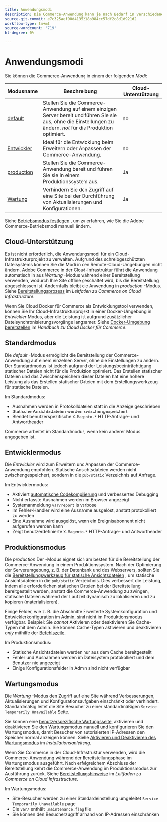 ```yaml
---
title: Anwendungsmodi
description: Die Commerce-Anwendung kann je nach Bedarf in verschiedenen Modi eingesetzt werden. Zeigen Sie eine detaillierte Liste der verfügbaren Anwendungsmodi an.
source-git-commit: e7c325aef90d4135218b984cc57df2c8d1d921d2
workflow-type: tm+mt
source-wordcount: '719'
ht-degree: 0%

---
```



# Anwendungsmodi

Sie können die Commerce-Anwendung in einem der folgenden _Modi_:

| Modusname | Beschreibung | Cloud-Unterstützung |
| ------------------------ | ------------------- | ------------- |
| [default](#default-mode) | Stellen Sie die Commerce-Anwendung auf einem einzigen Server bereit und führen Sie sie aus, ohne die Einstellungen zu ändern. _not_ für die Produktion optimiert. | no |
| [Entwickler](#developer-mode) | Ideal für die Entwicklung beim Erweitern oder Anpassen der Commerce-Anwendung. | no |
| [production](#production-mode) | Stellen Sie die Commerce-Anwendung bereit und führen Sie sie in einem Produktionssystem aus. | Ja |
| [Wartung](#maintenance-mode) | Verhindern Sie den Zugriff auf eine Site bei der Durchführung von Aktualisierungen und Konfigurationen. | Ja |

Siehe [Betriebsmodus festlegen](../cli/set-mode.md) , um zu erfahren, wie Sie die Adobe Commerce-Betriebsmodi manuell ändern.

## Cloud-Unterstützung

Es ist nicht erforderlich, die Anwendungsmodi für ein Cloud-Infrastrukturprojekt zu verwalten. Aufgrund des schreibgeschützten Dateisystems können Sie die Modi in den Remote-Cloud-Umgebungen nicht ändern. Adobe Commerce in der Cloud-Infrastruktur führt die Anwendung automatisch in aus _Wartung_ -Modus während einer Bereitstellung verwenden, wodurch Ihre Site offline geschaltet wird, bis die Bereitstellung abgeschlossen ist. Andernfalls bleibt die Anwendung in _production_ -Modus. Siehe [Bereitstellungsprozess](https://experienceleague.adobe.com/docs/commerce-cloud-service/user-guide/develop/deploy/process.html#deploy-phase) im _Leitfaden zu Commerce on Cloud Infrastructure_.

Wenn Sie Cloud Docker für Commerce als Entwicklungstool verwenden, können Sie Ihr Cloud-Infrastrukturprojekt in einer Docker-Umgebung in _Entwickler_ Modus, aber die Leistung ist aufgrund zusätzlicher Dateisynchronisierungsvorgänge langsamer. Siehe [Docker-Umgebung bereitstellen](https://developer.adobe.com/commerce/cloud-tools/docker/deploy/#launch-mode) im _Handbuch zu Cloud Docker für Commerce_.

## Standardmodus

Die _default_ -Modus ermöglicht die Bereitstellung der Commerce-Anwendung auf einem einzelnen Server, ohne die Einstellungen zu ändern. Der Standardmodus ist jedoch aufgrund der Leistungsbeeinträchtigung statischer Dateien nicht für die Produktion optimiert. Das Erstellen statischer Dateien und das Zwischenspeichern dieser Dateien hat eine höhere Leistung als das Erstellen statischer Dateien mit dem Erstellungswerkzeug für statische Dateien.

Im Standardmodus:

- Ausnahmen werden in Protokolldateien statt in die Anzeige geschrieben
- Statische Ansichtsdateien werden zwischengespeichert
- Blendet benutzerspezifische `X-Magento-*` HTTP-Anfrage- und Antwortheader

Commerce arbeitet im Standardmodus, wenn kein anderer Modus angegeben ist.

## Entwicklermodus

Die _Entwickler_ wird zum Erweitern und Anpassen der Commerce-Anwendung empfohlen. Statische Ansichtsdateien werden nicht zwischengespeichert, sondern in die `pub/static` Verzeichnis auf Anfrage.

Im Entwicklermodus:

- Aktiviert [automatische Codekompilierung](../cli/code-compiler.md) und verbessertes Debugging
- Nicht erfasste Ausnahmen werden im Browser angezeigt
- Systemanmeldung `var/report` is verbose
- Im Fehler-Handler wird eine Ausnahme ausgelöst, anstatt protokolliert zu werden
- Eine Ausnahme wird ausgelöst, wenn ein Ereignisabonnent nicht aufgerufen werden kann
- Zeigt benutzerdefinierte `X-Magento-*` HTTP-Anfrage- und Antwortheader

## Produktionsmodus

Die _production_ Der -Modus eignet sich am besten für die Bereitstellung der Commerce-Anwendung in einem Produktionssystem. Nach der Optimierung der Serverumgebung, z. B. der Datenbank und des Webservers, sollten Sie die [Bereitstellungswerkzeug für statische Ansichtsdateien](../cli/static-view-file-deployment.md) , um statische Ansichtsdateien in die `pub/static` Verzeichnis. Dies verbessert die Leistung, indem alle erforderlichen statischen Dateien bei der Bereitstellung bereitgestellt werden, anstatt die Commerce-Anwendung zu zwingen, statische Dateien während der Laufzeit dynamisch zu lokalisieren und zu kopieren (materialisieren).

Einige Felder, wie z. B. die Abschnitte Erweiterte Systemkonfiguration und Entwicklerkonfiguration im Admin, sind nicht im Produktionsmodus verfügbar. Beispiel: Sie _cannot_ Aktivieren oder deaktivieren Sie Cache-Typen mit dem Admin. Sie können Cache-Typen aktivieren und deaktivieren _only_ mithilfe der [Befehlszeile](../cli/manage-cache.md#config-cli-subcommands-cache-en).

Im Produktionsmodus:

- Statische Ansichtsdateien werden nur aus dem Cache bereitgestellt
- Fehler und Ausnahmen werden im Dateisystem protokolliert und dem Benutzer nie angezeigt
- Einige Konfigurationsfelder in Admin sind nicht verfügbar

## Wartungsmodus

Die _Wartung_ -Modus den Zugriff auf eine Site während Verbesserungen, Aktualisierungen und Konfigurationsaufgaben einschränkt oder verhindert. Standardmäßig leitet die Site Besucher zu einer standardmäßigen `Service Temporarily Unavailable` Seite.

Sie können eine [benutzerspezifische Wartungsseite](../../upgrade/troubleshooting/maintenance-mode-options.md), aktivieren und deaktivieren Sie den Wartungsmodus manuell und konfigurieren Sie den Wartungsmodus, damit Besucher von autorisierten IP-Adressen den Speicher normal anzeigen können. Siehe [Aktivieren und Deaktivieren des Wartungsmodus](../../installation/tutorials/maintenance-mode.md) im _Installationsanleitung_.

Wenn Sie Commerce in der Cloud-Infrastruktur verwenden, wird die Commerce-Anwendung während der Bereitstellungsphase im Wartungsmodus ausgeführt. Nach erfolgreichem Abschluss der Bereitstellung kehrt die Commerce-Anwendung im Produktionsmodus zur Ausführung zurück. Siehe [Bereitstellungshinweise](https://experienceleague.adobe.com/docs/commerce-cloud-service/user-guide/develop/deploy/best-practices.html#phase-5%3A-deployment-hooks) im _Leitfaden zu Commerce on Cloud Infrastructure_.

Im Wartungsmodus:

- Site-Besucher werden zu einer Standardeinstellung umgeleitet `Service Temporarily Unavailable` page
- Die `var/` enthält `.maintenance.flag` file
- Sie können den Besucherzugriff anhand von IP-Adressen einschränken
